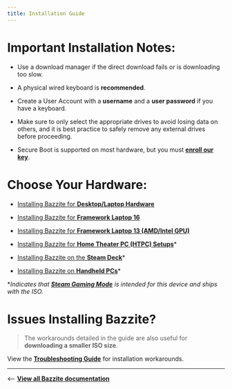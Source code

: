 ```yaml
---
title: Installation Guide
---
```

<!-- ANCHOR: METADATA -->
<!--{"url_discourse": "https://universal-blue.discourse.group/docs?topic=30", "fetched_at": "2024-09-03 16:43:25.704918+00:00"}-->
<!-- ANCHOR_END: METADATA -->

# **Important Installation Notes**:

* Use a download manager if the direct download fails or is downloading too slow.

* A physical wired keyboard is **recommended**.

* Create a User Account with a **username** and a **user password** if you have a keyboard.

* Make sure to only select the appropriate drives to avoid losing data on others, and it is best practice to safely remove any external drives before proceeding.

* Secure Boot is supported on most hardware, but you must [**enroll our key**](./secure_boot.md).

# Choose Your Hardware:
- [Installing Bazzite for **Desktop/Laptop Hardware**](./Installing_Bazzite_for_Desktop_or_Laptop_Hardware.md)

- [Installing Bazzite for **Framework Laptop 16**](./Installing_Bazzite_for_Framework_Laptop_16.md)

- [Installing Bazzite for **Framework Laptop 13 (AMD/Intel GPU)**](./Installing_Bazzite_Framework_Laptop_13.md)

- [Installing Bazzite for **Home Theater PC (HTPC) Setups**](./Installing_Bazzite_for_HTPC_Setups.md)*

- [Installing Bazzite on the **Steam Deck**](./Installing_Bazzite_for_Steam_Deck.md)*

- [Installing Bazzite on **Handheld PCs**](./Installing_Bazzite_for_Handheld_PCs.md)*

**Indicates that [**Steam Gaming Mode**](../../Handheld_and_HTPC_edition/Steam_Gaming_Mode.md) is intended for this device and ships with the ISO.*

# Issues Installing Bazzite?

> The workarounds detailed in the guide are also useful for **downloading a smaller ISO size**.

View the [**Troubleshooting Guide**](./troubleshoot_guide.md) for installation workarounds.

<hr>

<-- [**View all Bazzite documentation**](../../index.md)